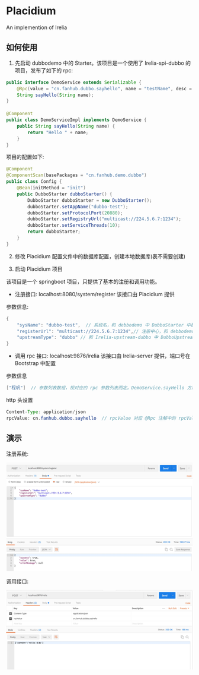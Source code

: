 # Placidium

An implemention of Irelia

## 如何使用

1. 先启动 dubbodemo 中的 Starter。该项目是一个使用了 Irelia-spi-dubbo 的项目，发布了如下的 rpc:

```java
public interface DemoService extends Serializable {
    @Rpc(value = "cn.fanhub.dubbo.sayhello", name = "testName", desc = "testDes")
    String sayHello(String name);
}

@Component
public class DemoServiceImpl implements DemoService {
    public String sayHello(String name) {
        return "Hello " + name;
    }
}
```

项目的配置如下:

```java
@Component
@ComponentScan(basePackages = "cn.fanhub.demo.dubbo")
public class Config {
    @Bean(initMethod = "init")
    public DubboStarter dubboStarter() {
        DubboStarter dubboStarter = new DubboStarter();
        dubboStarter.setAppName("dubbo-test");
        dubboStarter.setProtocolPort(20880);
        dubboStarter.setRegistryUrl("multicast://224.5.6.7:1234");
        dubboStarter.setServiceThreads(10);
        return dubboStarter;
    }
}
```

2. 修改 Placidium 配置文件中的数据库配置，创建本地数据库(表不需要创建)

3. 启动 Placidium 项目

该项目是一个 springboot 项目，只提供了基本的注册和调用功能。

- 注册接口: localhost:8080/system/register 该接口由 Placidium 提供

参数信息:

```java
{
	"sysName": "dubbo-test",  // 系统名，和 debbodemo 中 DubboStarter 中配置的 appName 保持一致
	"registerUrl": "multicast://224.5.6.7:1234",// 注册中心，和 debbodemo 中 DubboStarter 中配置的 registryUrl 保持一致
	"upstreamType": "dubbo" // 和 Irelia-upstream-dubbo 中 DubboUpstream.name 方法的返回值保持一致
}
```

- 调用 rpc 接口: localhost:9876/irelia 该接口由 Irelia-server 提供，端口号在 Bootstrap 中配置

参数信息

```java
["程帆"]  // 参数列表数组，视对应的 rpc 参数列表而定。DemoService.sayHello 方法的参数是一个 String，所以传一个 String 即可。
```

http 头设置

```java
Content-Type: application/json
rpcValue: cn.fanhub.dubbo.sayhello  // rpcValue 对应 @Rpc 注解中的 rpcValue。该值要确保全局唯一。最佳实践:  域名.系统名.描述.方法名
```

## 演示

注册系统:

![register.png](./static/register.png)

调用接口:

![request.png](./static/request.png)
